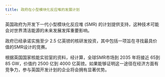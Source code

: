 ```yaml
---
title: 政府在小型模块化反应堆的发展计划
---
```


英国政府为开发下一代小型模块化反应堆 (SMR) 的计划提供支持，这种技术可能会对世界清洁能源的未来发展发挥重要影响。

政府已经承诺实施至少 2.5 亿英镑的核研发投资，其中包括一项旨在寻找最具价值的SMR设计的竞赛。

根据英国国家核能实验室的资料，经计算，全球SMR市场到 2035 年将接近 65到85 GW，价值约 2500 亿到 4000 亿英镑。如果能够证明这一途径在经济方面有竞争力，参与英国开发计划的企业将会拥有显著优势。

